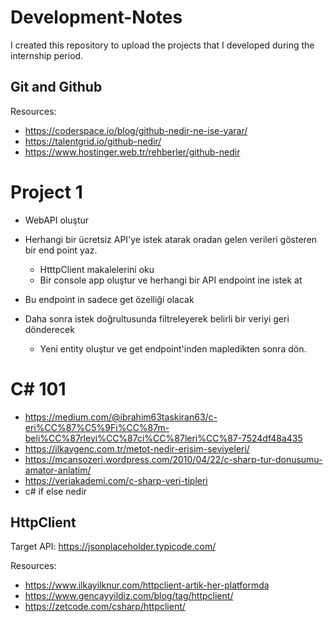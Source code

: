 # Development-Notes
I created this repository to upload the projects that I developed during the internship period.
 
## Git and Github
Resources:
* https://coderspace.io/blog/github-nedir-ne-ise-yarar/
* https://talentgrid.io/github-nedir/
* https://www.hostinger.web.tr/rehberler/github-nedir

# Project 1

* WebAPI oluştur
* Herhangi bir ücretsiz API'ye istek atarak oradan gelen verileri gösteren bir end point yaz.
  - HtttpClient makalelerini oku
  - Bir console app oluştur ve herhangi bir API endpoint ine istek at
  
* Bu endpoint in sadece get özelliği olacak
* Daha sonra istek doğrultusunda filtreleyerek belirli bir veriyi geri dönderecek
  - Yeni entity oluştur ve get endpoint'inden mapledikten sonra dön.




# C# 101
* https://medium.com/@ibrahim63taskiran63/c-eri%CC%87%C5%9Fi%CC%87m-beli%CC%87rleyi%CC%87ci%CC%87leri%CC%87-7524df48a435
* https://ilkaygenc.com.tr/metot-nedir-erisim-seviyeleri/
* https://mcansozeri.wordpress.com/2010/04/22/c-sharp-tur-donusumu-amator-anlatim/
* https://veriakademi.com/c-sharp-veri-tipleri
* c# if else nedir







## HttpClient 

Target API: https://jsonplaceholder.typicode.com/

Resources:
* https://www.ilkayilknur.com/httpclient-artik-her-platformda
* https://www.gencayyildiz.com/blog/tag/httpclient/
* https://zetcode.com/csharp/httpclient/



